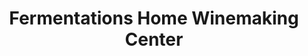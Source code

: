 ---
title: "Fermentations Home Winemaking Center"
url: /colorado-springs/fermentations-home-winemaking-center/
shop: Brauerei
---